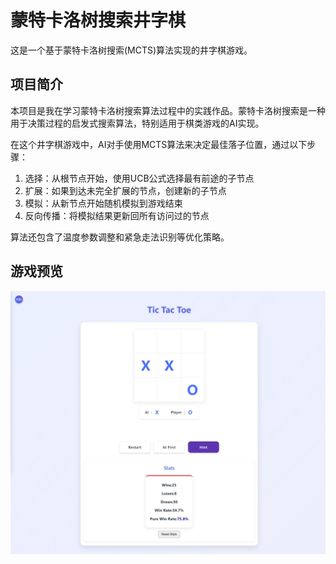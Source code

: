 # 蒙特卡洛树搜索井字棋

这是一个基于蒙特卡洛树搜索(MCTS)算法实现的井字棋游戏。

## 项目简介

本项目是我在学习蒙特卡洛树搜索算法过程中的实践作品。蒙特卡洛树搜索是一种用于决策过程的启发式搜索算法，特别适用于棋类游戏的AI实现。

在这个井字棋游戏中，AI对手使用MCTS算法来决定最佳落子位置，通过以下步骤：
1. 选择：从根节点开始，使用UCB公式选择最有前途的子节点
2. 扩展：如果到达未完全扩展的节点，创建新的子节点
3. 模拟：从新节点开始随机模拟到游戏结束
4. 反向传播：将模拟结果更新回所有访问过的节点

算法还包含了温度参数调整和紧急走法识别等优化策略。

## 游戏预览

![游戏界面预览](preview.jpeg)
